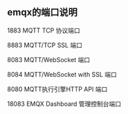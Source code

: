 ## emqx的端口说明



1883 MQTT TCP 协议端口

8883 MQTT/TCP SSL 端口

8083 MQTT/WebSocket 端口

8084 MQTT/WebSocket with SSL 端口

8080 MQTT执行引擎HTTP API 端口

18083 EMQX Dashboard 管理控制台端口